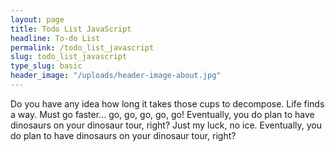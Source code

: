 ```yaml
---
layout: page
title: Todo List JavaScript
headline: To-do List
permalink: /todo_list_javascript
slug: todo_list_javascript
type_slug: basic
header_image: "/uploads/header-image-about.jpg"
---
```


Do you have any idea how long it takes those cups to decompose. Life finds a way. Must go faster... go, go, go, go, go! Eventually, you do plan to have dinosaurs on your dinosaur tour, right? Just my luck, no ice. Eventually, you do plan to have dinosaurs on your dinosaur tour, right?